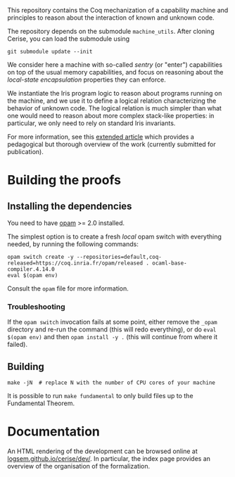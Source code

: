 This repository contains the Coq mechanization of a capability machine and
principles to reason about the interaction of known and unknown code.

The repository depends on the submodule `machine_utils`. After cloning Cerise,
you can load the submodule using
```
git submodule update --init
```

We consider here a machine with so-called *sentry* (or "enter") capabilities on
top of the usual memory capabilities, and focus on reasoning about the
*local-state encapsulation* properties they can enforce.

We instantiate the Iris program logic to reason about programs running on the
machine, and we use it to define a logical relation characterizing the behavior
of unknown code. The logical relation is much simpler than what one would need
to reason about more complex stack-like properties: in particular, we only need
to rely on standard Iris invariants.

For more information, see this [extended
article](https://cs.au.dk/~birke/papers/cerise.pdf) which provides a pedagogical
but thorough overview of the work (currently submitted for publication).

# Building the proofs

## Installing the dependencies

You need to have [opam](https://opam.ocaml.org/) >= 2.0 installed.

The simplest option is to create a fresh *local* opam switch with everything
needed, by running the following commands:

```
opam switch create -y --repositories=default,coq-released=https://coq.inria.fr/opam/released . ocaml-base-compiler.4.14.0
eval $(opam env)
```

Consult the `opam` file for more information.

### Troubleshooting

If the `opam switch` invocation fails at some point, either remove the `_opam`
directory and re-run the command (this will redo everything), or do `eval $(opam
env)` and then `opam install -y .` (this will continue from where it failed).

## Building

```
make -jN  # replace N with the number of CPU cores of your machine
```

It is possible to run `make fundamental` to only build files up to the
Fundamental Theorem.

# Documentation

An HTML rendering of the development can be browsed online at
[logsem.github.io/cerise/dev/](https://logsem.github.io/cerise/dev/). In
particular, the index page provides an overview of the organisation of the
formalization.
